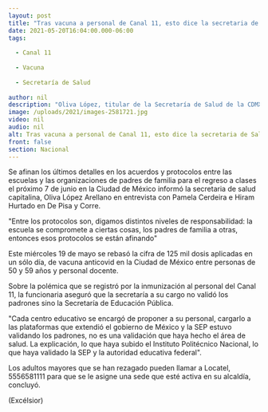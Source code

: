 ```yaml
---
layout: post
title: "Tras vacuna a personal de Canal 11, esto dice la secretaria de Salud"
date: 2021-05-20T16:04:00.000-06:00
tags:
  
  - Canal 11
  
  - Vacuna
  
  - Secretaría de Salud
  
author: nil
description: "Oliva López, titular de la Secretaría de Salud de la CDMX habló sobre la polémica que se registró por la inmunización al personal del lugar"
image: /uploads/2021/images-2581721.jpg
video: nil
audio: nil
alt: Tras vacuna a personal de Canal 11, esto dice la secretaria de Salud
front: false
section: Nacional
---
```


Se afinan los últimos detalles en los acuerdos y protocolos entre las escuelas y las organizaciones de padres de familia para el regreso a clases el próximo 7 de junio en la Ciudad de México informó la secretaria de salud capitalina, Oliva López Arellano en entrevista con Pamela Cerdeira e Hiram Hurtado en De Pisa y Corre.

"Entre los protocolos son, digamos distintos niveles de responsabilidad: la escuela se compromete a ciertas cosas, los padres de familia a otras, entonces esos protocolos se están afinando"

Este miércoles 19 de mayo se rebasó la cifra de 125 mil dosis aplicadas en un sólo día, de vacuna anticovid en la Ciudad de México entre personas de 50 y 59 años y personal docente.

Sobre la polémica que se registró por la inmunización al personal del Canal 11, la funcionaria aseguró que la secretaría a su cargo no validó los padrones sino la Secretaría de Educación Pública.

"Cada centro educativo se encargó de proponer a su personal, cargarlo a las plataformas que extendió el gobierno de México y la SEP estuvo validando los padrones, no es una validación que haya hecho el área de salud. La explicación, lo que haya subido el Instituto Politécnico Nacional, lo que haya validado la SEP y la autoridad educativa federal".

Los adultos mayores que se han rezagado pueden llamar a Locatel, 5556581111 para que se le asigne una sede que esté activa en su alcaldía, concluyó.

(Excélsior)